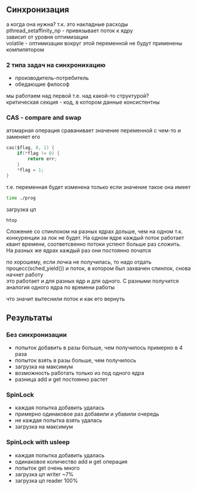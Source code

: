 ## Синхронизация

а когда она нужна? т.к. это накладные расходы\
pthread_setaffinity_np - привязывает поток к ядру\
зависит от уровня оптимизации\
volatile - оптимизации вокруг этой переменной не будут применены компилятором

### 2 типа задач на синхронихацию
* производитель-потребитель
* обедающие философ
  
мы работаем над первой
т.е. над какой-то структурой?\
критическая секция - код, в котором данные консистентны 

### CAS - compare and swap
атомарная операция сраванивает значение переменной с чем-то и заменяет его
```c
cas($flag, 0, 1) {
    if(*flag != 0) {
        return err;
    }
    *flag = 1;
}
```
т.е. переменная будет изменена только если значение такое она имеет

```bash
time ./prog
```

загрузка цп
```bash
htop
```

Сложение со спинлоком на разных ядрах дольше, чем на одном
т.к. конкуренции за лок не будет. На одном ядре каждый поток работает квант времени, соответсвенно потоки успеют больше раз сложить.\
На разных же ядрах каждый раз они постоянно лочатся

по хорошему, если лочка не получилась, то надо отдать процесс(sched_yield()) и поток, в котором был захвачен спинлок, снова начнет работу\
это работает и для разных ядр и для одного. С разными получится аналогия одного ядра по времени работы
  
  что значит вытеснили поток и как его вернуть

## Результаты
### Без синхронизации
* попыток добавить в разы больше, чем получилось примерно в 4 раза
* попыток взять в разы больше, чем получилось
* загрузка на максимум
* возможность работать только из под одного ядра
* разница add и get постоянно растет
### SpinLock
* каждая попытка добавить удалась
* примерно одинаковое раз добавили и убавили очередь
* не каждая попытка взять удалась
* загрузка на максимум
### SpinLock with usleep
* каждая попытка добавить удалась
* одинаковое количество add и get операция
* попыток get очень много
* загрузка цп writer ~7%
* загрузка цп reader 100%